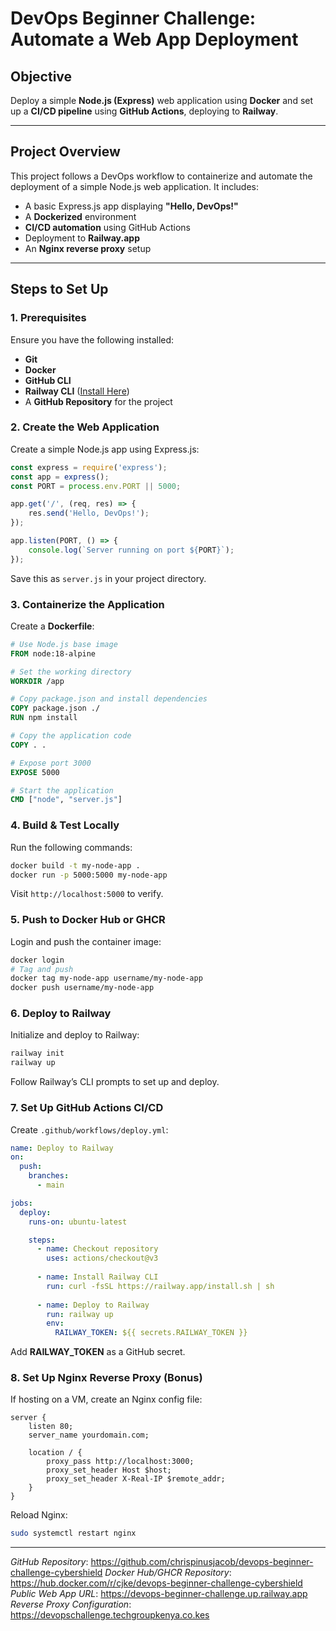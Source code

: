 # DevOps Beginner Challenge: Automate a Web App Deployment

## Objective
Deploy a simple **Node.js (Express)** web application using **Docker** and set up a **CI/CD pipeline** using **GitHub Actions**, deploying to **Railway**.

---

## Project Overview
This project follows a DevOps workflow to containerize and automate the deployment of a simple Node.js web application. It includes:
- A basic Express.js app displaying **"Hello, DevOps!"**
- A **Dockerized** environment
- **CI/CD automation** using GitHub Actions
- Deployment to **Railway.app**
- An **Nginx reverse proxy** setup

---

## Steps to Set Up

### 1. Prerequisites
Ensure you have the following installed:
- **Git**
- **Docker**
- **GitHub CLI**
- **Railway CLI** ([Install Here](https://railway.app/cli))
- A **GitHub Repository** for the project

### 2. Create the Web Application
Create a simple Node.js app using Express.js:

```javascript
const express = require('express');
const app = express();
const PORT = process.env.PORT || 5000;

app.get('/', (req, res) => {
    res.send('Hello, DevOps!');
});

app.listen(PORT, () => {
    console.log(`Server running on port ${PORT}`);
});
```

Save this as `server.js` in your project directory.

### 3. Containerize the Application
Create a **Dockerfile**:

```dockerfile
# Use Node.js base image
FROM node:18-alpine

# Set the working directory
WORKDIR /app

# Copy package.json and install dependencies
COPY package.json ./
RUN npm install

# Copy the application code
COPY . .

# Expose port 3000
EXPOSE 5000

# Start the application
CMD ["node", "server.js"]
```

### 4. Build & Test Locally
Run the following commands:

```sh
docker build -t my-node-app .
docker run -p 5000:5000 my-node-app
```

Visit `http://localhost:5000` to verify.

### 5. Push to Docker Hub or GHCR
Login and push the container image:

```sh
docker login
# Tag and push
docker tag my-node-app username/my-node-app
docker push username/my-node-app
```

### 6. Deploy to Railway
Initialize and deploy to Railway:

```sh
railway init
railway up
```

Follow Railway’s CLI prompts to set up and deploy.

### 7. Set Up GitHub Actions CI/CD
Create `.github/workflows/deploy.yml`:

```yaml
name: Deploy to Railway
on:
  push:
    branches:
      - main

jobs:
  deploy:
    runs-on: ubuntu-latest

    steps:
      - name: Checkout repository
        uses: actions/checkout@v3
      
      - name: Install Railway CLI
        run: curl -fsSL https://railway.app/install.sh | sh
      
      - name: Deploy to Railway
        run: railway up
        env:
          RAILWAY_TOKEN: ${{ secrets.RAILWAY_TOKEN }}
```

Add **RAILWAY_TOKEN** as a GitHub secret.

### 8. Set Up Nginx Reverse Proxy (Bonus)
If hosting on a VM, create an Nginx config file:

```nginx
server {
    listen 80;
    server_name yourdomain.com;

    location / {
        proxy_pass http://localhost:3000;
        proxy_set_header Host $host;
        proxy_set_header X-Real-IP $remote_addr;
    }
}
```

Reload Nginx:
```sh
sudo systemctl restart nginx
```

---

 

*GitHub Repository*:              https://github.com/chrispinusjacob/devops-beginner-challenge-cybershield
*Docker Hub/GHCR Repository*:     https://hub.docker.com/r/cjke/devops-beginner-challenge-cybershield
*Public Web App URL*:             https://devops-beginner-challenge.up.railway.app
*Reverse Proxy Configuration*:    https://devopschallenge.techgroupkenya.co.kes
